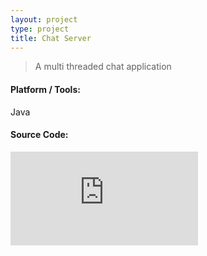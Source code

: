 ```yaml
---
layout: project
type: project
title: Chat Server
---
```


>A multi threaded chat application

<h4 id="unorderedlist">Platform / Tools:</h4>
Java

<div class="blog-title">
<h4><b>Source Code:</b> <a href="https://github.com/monirulhossainanik/chatServer"><i class="fa fa-github fa-lg"></i></a>
</h4>
</div>

<div class="embed-responsive embed-responsive-16by9">
  <iframe class="embed-responsive-item" src="https://www.youtube.com/embed/Zr_9HYc8aXk" frameborder="0" allow="accelerometer; autoplay; encrypted-media; gyroscope; picture-in-picture" allowfullscreen></iframe>
</div>
